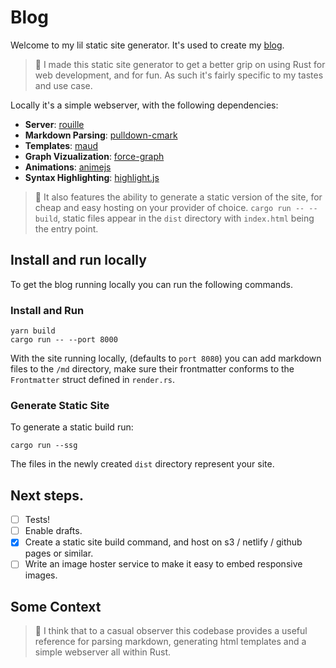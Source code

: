 # Blog

Welcome to my lil static site generator. It's used to create my [blog](https://iainmaitland.com).

> :dromedary_camel: I made this static site generator to get a better grip on using Rust for web development, and for fun. As such it's fairly specific to my tastes and use case.

Locally it's a simple webserver, with the following dependencies:

- **Server**: [rouille](https://github.com/tomaka/rouille)
- **Markdown Parsing**: [pulldown-cmark](https://github.com/raphlinus/pulldown-cmark)
- **Templates**: [maud](https://github.com/lambda-fairy/maud)
- **Graph Vizualization**: [force-graph](https://github.com/vasturiano/force-graph)
- **Animations**: [animejs](https://github.com/juliangarnier/anime/)
- **Syntax Highlighting**: [highlight.js](https://github.com/highlightjs/highlight.js)

> :information_desk_person: It also features the ability to generate a static version of the site, for cheap and easy hosting on your provider of choice. `cargo run -- --build`, static files appear in the `dist` directory with `index.html` being the entry point.

## Install and run locally

To get the blog running locally you can run the following commands.

### Install and Run
```
yarn build
cargo run -- --port 8000
```

With the site running locally, (defaults to `port 8080`) you can add markdown files to the `/md` directory, make sure their frontmatter conforms to the `Frontmatter` struct defined in `render.rs`.

### Generate Static Site
To generate a static build run:
```
cargo run --ssg
```
The files in the newly created `dist` directory represent your site.

## Next steps.
- [ ] Tests!
- [ ] Enable drafts.
- [x] Create a static site build command, and host on s3 / netlify / github pages or similar.
- [ ] Write an image hoster service to make it easy to embed responsive images.

## Some Context
> :crocodile: I think that to a casual observer this codebase provides a useful reference for parsing markdown, generating html templates and a simple webserver all within Rust. 